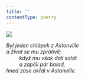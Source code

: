 ```yaml
---
title: ''
contentType: poetry
---
```


<section>

![](../Images/083.jpg)

_Byl jeden chlápek z Astonville  
a život se mu zprotivil;  
         když mu však dali salát  
         a zapěli pár balad,  
hned zase okřál v Astonville._

</section>
